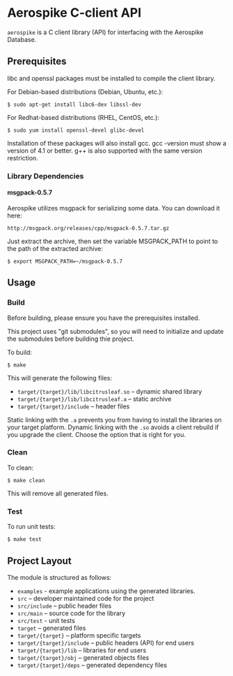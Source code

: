 # Aerospike C-client API

`aerospike` is a C client library (API) for interfacing with the Aerospike Database.

## Prerequisites

libc and openssl packages must be installed to compile the client library.

For Debian-based distributions (Debian, Ubuntu, etc.):

	$ sudo apt-get install libc6-dev libssl-dev

For Redhat-based distributions (RHEL, CentOS, etc.):

	$ sudo yum install openssl-devel glibc-devel

Installation of these packages will also install gcc. gcc -version must show a version of 4.1 or better. g++ is also supported with the same version restriction.

### Library Dependencies

#### msgpack-0.5.7

Aerospike utilizes msgpack for serializing some data. You can download it here:

	http://msgpack.org/releases/cpp/msgpack-0.5.7.tar.gz 

Just extract the archive, then set the variable MSGPACK_PATH to point to the path of the extracted archive:

	$ export MSGPACK_PATH=~/msgpack-0.5.7
 

## Usage

### Build

Before building, please ensure you have the prerequisites installed.

This project uses "git submodules", so you will need to initialize and update the submodules before building thie project.

To build:

	$ make

This will generate the following files:

- `target/{target}/lib/libcitrusleaf.so` – dynamic shared library 
- `target/{target}/lib/libcitrusleaf.a` – static archive
- `target/{target}/include` – header files

Static linking with the `.a` prevents you from having to install the libraries on your target platform. Dynamic linking with the `.so` avoids a client rebuild if you upgrade the client.  Choose the option that is right for you.

### Clean

To clean:

	$ make clean

This will remove all generated files.

### Test

To run unit tests:

	$ make test


## Project Layout

The module is structured as follows:

- `examples` - example applications using the generated libraries.
- `src` – developer maintained code for the project
- `src/include` – public header files
- `src/main` – source code for the library
- `src/test` - unit tests
- `target` – generated files
- `target/{target}` – platform specific targets
- `target/{target}/include` – public headers (API) for end users
- `target/{target}/lib` – libraries for end users
- `target/{target}/obj` – generated objects files
- `target/{target}/deps` – generated dependency files


